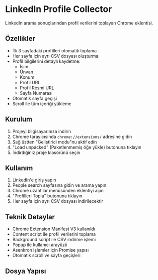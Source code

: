 # LinkedIn Profile Collector

LinkedIn arama sonuçlarından profil verilerini toplayan Chrome eklentisi.

## Özellikler
- İlk 3 sayfadaki profilleri otomatik toplama
- Her sayfa için ayrı CSV dosyası oluşturma
- Profil bilgilerini detaylı kaydetme:
  - İsim
  - Ünvan
  - Konum
  - Profil URL
  - Profil Resmi URL
  - Sayfa Numarası
- Otomatik sayfa geçişi
- Scroll ile tüm içeriği yükleme

## Kurulum
1. Projeyi bilgisayarınıza indirin
2. Chrome tarayıcısında `chrome://extensions/` adresine gidin
3. Sağ üstten "Geliştirici modu"nu aktif edin
4. "Load unpacked" (Paketlenmemiş öğe yükle) butonuna tıklayın
5. İndirdiğiniz proje klasörünü seçin

## Kullanım
1. LinkedIn'e giriş yapın
2. People search sayfasına gidin ve arama yapın
3. Chrome uzantılar menüsünden eklentiyi açın
4. "Profilleri Topla" butonuna tıklayın
5. Her sayfa için ayrı CSV dosyası indirilecektir

## Teknik Detaylar
- Chrome Extension Manifest V3 kullanıldı
- Content script ile profil verilerini toplama
- Background script ile CSV indirme işlemi
- Popup ile kullanıcı arayüzü
- Asenkron işlemler için Promise yapısı
- Otomatik scroll ve sayfa geçişleri

## Dosya Yapısı 